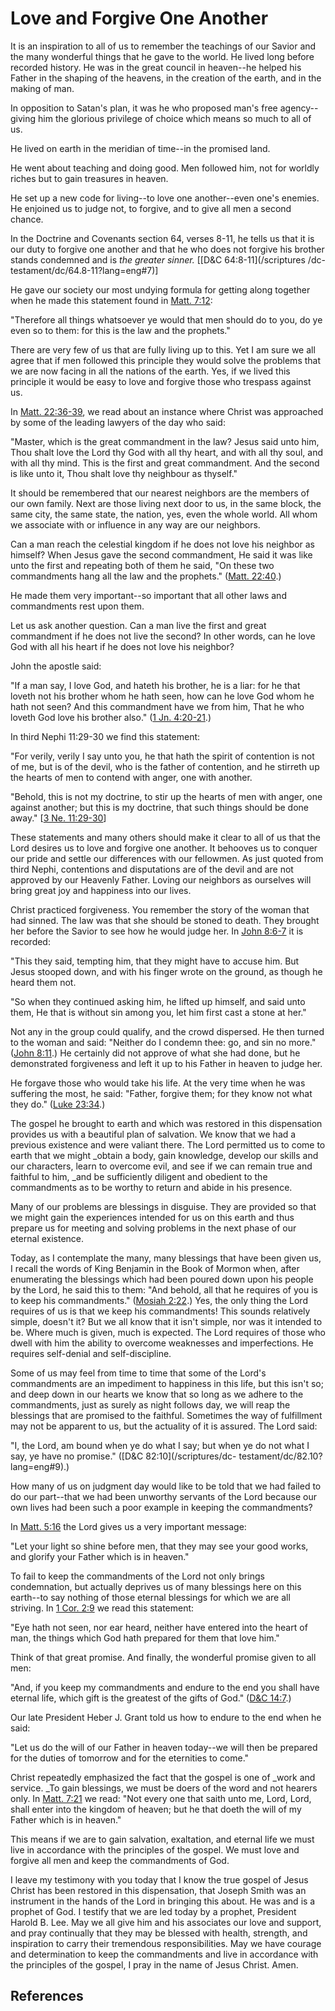 # Love and Forgive One Another

It is an inspiration to all of us to remember the teachings of our Savior and
the many wonderful things that he gave to the world. He lived long before
recorded history. He was in the great council in heaven--he helped his Father
in the shaping of the heavens, in the creation of the earth, and in the making
of man.

In opposition to Satan's plan, it was he who proposed man's free agency--
giving him the glorious privilege of choice which means so much to all of us.

He lived on earth in the meridian of time--in the promised land.

He went about teaching and doing good. Men followed him, not for worldly
riches but to gain treasures in heaven.

He set up a new code for living--to love one another--even one's enemies. He
enjoined us to judge not, to forgive, and to give all men a second chance.

In the Doctrine and Covenants section 64, verses 8-11, he tells us that it is
our duty to forgive one another and that he who does not forgive his brother
stands condemned and is _the greater sinner._ [[D&amp;C 64:8-11](/scriptures
/dc-testament/dc/64.8-11?lang=eng#7)]

He gave our society our most undying formula for getting along together when
he made this statement found in [Matt.
7:12](/scriptures/nt/matt/7.12?lang=eng#11):

"Therefore all things whatsoever ye would that men should do to you, do ye
even so to them: for this is the law and the prophets."

There are very few of us that are fully living up to this. Yet I am sure we
all agree that if men followed this principle they would solve the problems
that we are now facing in all the nations of the earth. Yes, if we lived this
principle it would be easy to love and forgive those who trespass against us.

In [Matt. 22:36-39](/scriptures/nt/matt/22.36-39?lang=eng#35), we read about
an instance where Christ was approached by some of the leading lawyers of the
day who said:

"Master, which is the great commandment in the law? Jesus said unto him, Thou
shalt love the Lord thy God with all thy heart, and with all thy soul, and
with all thy mind. This is the first and great commandment. And the second is
like unto it, Thou shalt love thy neighbour as thyself."

It should be remembered that our nearest neighbors are the members of our own
family. Next are those living next door to us, in the same block, the same
city, the same state, the nation, yes, even the whole world. All whom we
associate with or influence in any way are our neighbors.

Can a man reach the celestial kingdom if he does not love his neighbor as
himself? When Jesus gave the second commandment, He said it was like unto the
first and repeating both of them he said, "On these two commandments hang all
the law and the prophets." ([Matt.
22:40](/scriptures/nt/matt/22.40?lang=eng#39).)

He made them very important--so important that all other laws and commandments
rest upon them.

Let us ask another question. Can a man live the first and great commandment if
he does not live the second? In other words, can he love God with all his
heart if he does not love his neighbor?

John the apostle said:

"If a man say, I love God, and hateth his brother, he is a liar: for he that
loveth not his brother whom he hath seen, how can he love God whom he hath not
seen? And this commandment have we from him, That he who loveth God love his
brother also." ([1 Jn. 4:20-21](/scriptures/nt/1-jn/4.20-21?lang=eng#19).)

In third Nephi 11:29-30 we find this statement:

"For verily, verily I say unto you, he that hath the spirit of contention is
not of me, but is of the devil, who is the father of contention, and he
stirreth up the hearts of men to contend with anger, one with another.

"Behold, this is not my doctrine, to stir up the hearts of men with anger, one
against another; but this is my doctrine, that such things should be done
away." [[3 Ne. 11:29-30](/scriptures/bofm/3-ne/11.29-30?lang=eng#28)]

These statements and many others should make it clear to all of us that the
Lord desires us to love and forgive one another. It behooves us to conquer our
pride and settle our differences with our fellowmen. As just quoted from third
Nephi, contentions and disputations are of the devil and are not approved by
our Heavenly Father. Loving our neighbors as ourselves will bring great joy
and happiness into our lives.

Christ practiced forgiveness. You remember the story of the woman that had
sinned. The law was that she should be stoned to death. They brought her
before the Savior to see how he would judge her. In [John
8:6-7](/scriptures/nt/john/8.6-7?lang=eng#5) it is recorded:

"This they said, tempting him, that they might have to accuse him. But Jesus
stooped down, and with his finger wrote on the ground, as though he heard them
not.

"So when they continued asking him, he lifted up himself, and said unto them,
He that is without sin among you, let him first cast a stone at her."

Not any in the group could qualify, and the crowd dispersed. He then turned to
the woman and said: "Neither do I condemn thee: go, and sin no more." ([John
8:11](/scriptures/nt/john/8.11?lang=eng#10).) He certainly did not approve of
what she had done, but he demonstrated forgiveness and left it up to his
Father in heaven to judge her.

He forgave those who would take his life. At the very time when he was
suffering the most, he said: "Father, forgive them; for they know not what
they do." ([Luke 23:34](/scriptures/nt/luke/23.34?lang=eng#33).)

The gospel he brought to earth and which was restored in this dispensation
provides us with a beautiful plan of salvation. We know that we had a previous
existence and were valiant there. The Lord permitted us to come to earth that
we might _obtain a body, gain knowledge, develop our skills and our
characters, learn to overcome evil, and see if we can remain true and faithful
to him, _and be sufficiently diligent and obedient to the commandments as to
be worthy to return and abide in his presence.

Many of our problems are blessings in disguise. They are provided so that we
might gain the experiences intended for us on this earth and thus prepare us
for meeting and solving problems in the next phase of our eternal existence.

Today, as I contemplate the many, many blessings that have been given us, I
recall the words of King Benjamin in the Book of Mormon when, after
enumerating the blessings which had been poured down upon his people by the
Lord, he said this to them: "And behold, all that he requires of you is to
keep his commandments." ([Mosiah
2:22](/scriptures/bofm/mosiah/2.22?lang=eng#21).) Yes, the only thing the Lord
requires of us is that we keep his commandments! This sounds relatively
simple, doesn't it? But we all know that it isn't simple, nor was it intended
to be. Where much is given, much is expected. The Lord requires of those who
dwell with him the ability to overcome weaknesses and imperfections. He
requires self-denial and self-discipline.

Some of us may feel from time to time that some of the Lord's commandments are
an impediment to happiness in this life, but this isn't so; and deep down in
our hearts we know that so long as we adhere to the commandments, just as
surely as night follows day, we will reap the blessings that are promised to
the faithful. Sometimes the way of fulfillment may not be apparent to us, but
the actuality of it is assured. The Lord said:

"I, the Lord, am bound when ye do what I say; but when ye do not what I say,
ye have no promise." ([D&amp;C 82:10](/scriptures/dc-
testament/dc/82.10?lang=eng#9).)

How many of us on judgment day would like to be told that we had failed to do
our part--that we had been unworthy servants of the Lord because our own lives
had been such a poor example in keeping the commandments?

In [Matt. 5:16](/scriptures/nt/matt/5.16?lang=eng#15) the Lord gives us a very
important message:

"Let your light so shine before men, that they may see your good works, and
glorify your Father which is in heaven."

To fail to keep the commandments of the Lord not only brings condemnation, but
actually deprives us of many blessings here on this earth--to say nothing of
those eternal blessings for which we are all striving. In [1 Cor.
2:9](/scriptures/nt/1-cor/2.9?lang=eng#8) we read this statement:

"Eye hath not seen, nor ear heard, neither have entered into the heart of man,
the things which God hath prepared for them that love him."

Think of that great promise. And finally, the wonderful promise given to all
men:

"And, if you keep my commandments and endure to the end you shall have eternal
life, which gift is the greatest of the gifts of God." ([D&amp;C
14:7](/scriptures/dc-testament/dc/14.7?lang=eng#6).)

Our late President Heber J. Grant told us how to endure to the end when he
said:

"Let us do the will of our Father in heaven today--we will then be prepared
for the duties of tomorrow and for the eternities to come."

Christ repeatedly emphasized the fact that the gospel is one of _work and
service. _To gain blessings, we must be doers of the word and not hearers
only. In [Matt. 7:21](/scriptures/nt/matt/7.21?lang=eng#20) we read: "Not
every one that saith unto me, Lord, Lord, shall enter into the kingdom of
heaven; but he that doeth the will of my Father which is in heaven."

This means if we are to gain salvation, exaltation, and eternal life we must
live in accordance with the principles of the gospel. We must love and forgive
all men and keep the commandments of God.

I leave my testimony with you today that I know the true gospel of Jesus
Christ has been restored in this dispensation, that Joseph Smith was an
instrument in the hands of the Lord in bringing this about. He was and is a
prophet of God. I testify that we are led today by a prophet, President Harold
B. Lee. May we all give him and his associates our love and support, and pray
continually that they may be blessed with health, strength, and inspiration to
carry their tremendous responsibilities. May we have courage and determination
to keep the commandments and live in accordance with the principles of the
gospel, I pray in the name of Jesus Christ. Amen.

## References

